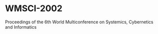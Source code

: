 # WMSCI-2002
Proceedings of the 6th World Multiconference on Systemics, Cybernetics and Informatics
